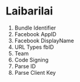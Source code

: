 Laibarilai
==========

1) Bundle Identifier  
2) Facebook AppID 
3) Facebook DisplayName 
4) URL Types fbID 
5) Team 
6) Code Signing 
7) Parse ID 
8) Parse Client Key 
